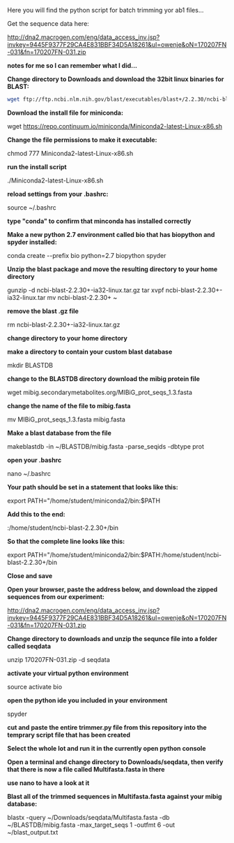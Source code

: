 Here you will find the python script for batch trimming yor ab1 files...

Get the sequence data here:

http://dna2.macrogen.com/eng/data_access_inv.jsp?invkey=9445F9377F29CA4E831BBF34D5A18261&uI=owenje&oN=170207FN-031&fn=170207FN-031.zip

**notes for me so I can remember what I did...**

**Change directory to Downloads and download the 32bit linux binaries for BLAST:**

```BASH
wget ftp://ftp.ncbi.nlm.nih.gov/blast/executables/blast+/2.2.30/ncbi-blast-2.2.30+-ia32-linux.tar.gz
```

**Download the install file for miniconda:**

wget https://repo.continuum.io/miniconda/Miniconda2-latest-Linux-x86.sh

**Change the file permissions to make it executable:**

chmod 777 Miniconda2-latest-Linux-x86.sh

**run the install script**

./Miniconda2-latest-Linux-x86.sh

**reload settings from your .bashrc:**

source ~/.bashrc

**type "conda" to confirm that minconda has installed correctly**

**Make a new python 2.7 environment called bio that has biopython and spyder installed:**

conda create --prefix bio python=2.7 biopython spyder

**Unzip the blast package and move the resulting directory to your home directory**

gunzip -d ncbi-blast-2.2.30+-ia32-linux.tar.gz 
tar xvpf ncbi-blast-2.2.30+-ia32-linux.tar
mv ncbi-blast-2.2.30+ ~

**remove the blast .gz file**

rm ncbi-blast-2.2.30+-ia32-linux.tar.gz 

**change directory to your home directory**

**make a directory to contain your custom blast database**

mkdir BLASTDB

**change to the BLASTDB directory download the mibig protein file**

wget mibig.secondarymetabolites.org/MIBiG_prot_seqs_1.3.fasta

**change the name of the file to mibig.fasta**

mv MIBiG_prot_seqs_1.3.fasta mibig.fasta

**Make a blast database from the file**

makeblastdb -in ~/BLASTDB/mibig.fasta -parse_seqids -dbtype prot

**open your .bashrc**

nano ~/.bashrc

**Your path should be set in a statement that looks like this:**

export PATH="/home/student/miniconda2/bin:$PATH

**Add this to the end:**

:/home/student/ncbi-blast-2.2.30+/bin

**So that the complete line looks like this:**

export PATH="/home/student/miniconda2/bin:$PATH:/home/student/ncbi-blast-2.2.30+/bin

**Close and save**

**Open your browser, paste the address below, and download the zipped sequences from our experiment:**

http://dna2.macrogen.com/eng/data_access_inv.jsp?invkey=9445F9377F29CA4E831BBF34D5A18261&uI=owenje&oN=170207FN-031&fn=170207FN-031.zip

**Change directory to downloads and unzip the sequnce file into a folder called seqdata**

unzip 170207FN-031.zip -d seqdata

**activate your virtual python environment**

source activate bio

**open the python ide you included in your environment**

spyder

**cut and paste the entire trimmer.py file from this repository into the temprary script file that has been created**

**Select the whole lot and run it in the currently open python console**

**Open a terminal and change directory to Downloads/seqdata, then verify that there is now a file called Multifasta.fasta in there**

**use nano to have a look at it**

**Blast all of the trimmed sequences in Multifasta.fasta against your mibig database:**

blastx -query ~/Downloads/seqdata/Multifasta.fasta -db ~/BLASTDB/mibig.fasta -max_target_seqs 1 -outfmt 6 -out ~/blast_output.txt

